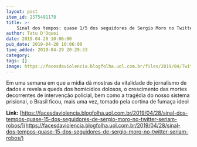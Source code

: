 ```yaml
---
layout: post
item_id: 2575491178
title: >-
    Sinal dos tempos: quase 1/5 dos seguidores de Sergio Moro no Twitter seriam robôs
author: Tatu D'Oquei
date: 2019-04-28 10:06:00
pub_date: 2019-04-28 10:06:00
time_added: 2019-04-29 20:29:33
category: 
tags: []
image: https://facesdaviolencia.blogfolha.uol.com.br/files/2019/04/Twitter-Moro.jpg
---
```


Em uma semana em que a mídia dá mostras da vitalidade do jornalismo de dados e revela a queda dos homicídios dolosos, o crescimento das mortes decorrentes de intervenção policial, bem como a tragédia do nosso sistema prisional, o Brasil ficou, mais uma vez, tomado pela cortina de fumaça ideol

**Link:** [https://facesdaviolencia.blogfolha.uol.com.br/2019/04/28/sinal-dos-tempos-quase-15-dos-seguidores-de-sergio-moro-no-twitter-seriam-robos/](https://facesdaviolencia.blogfolha.uol.com.br/2019/04/28/sinal-dos-tempos-quase-15-dos-seguidores-de-sergio-moro-no-twitter-seriam-robos/)

